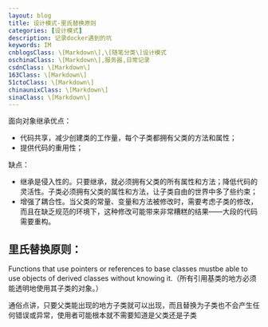```yaml
---
layout: blog
title: 设计模式-里氏替换原则
categories: [设计模式]
description: 记录docker遇到的坑
keywords: IM
cnblogsClass: \[Markdown\],\[随笔分类\]设计模式
oschinaClass: \[Markdown\],服务器,日常记录
csdnClass: \[Markdown\]
163Class: \[Markdown\]
51ctoClass: \[Markdown\]
chinaunixClass: \[Markdown\]
sinaClass: \[Markdown\]
---
```


面向对象继承优点：
- 代码共享，减少创建类的工作量，每个子类都拥有父类的方法和属性；
- 提供代码的重用性；


缺点：
- 继承是侵入性的。只要继承，就必须拥有父类的所有属性和方法；降低代码的灵活性。子类必须拥有父类的属性和方法，让子类自由的世界中多了些约束；
- 增强了耦合性。当父类的常量、变量和方法被修改时，需要考虑子类的修改，而且在缺乏规范的环境下，这种修改可能带来非常糟糕的结果——大段的代码需要重构。

## 里氏替换原则：
Functions that use pointers or references to base classes mustbe able to use objects of derived classes without knowing it.（所有引用基类的地方必须能透明地使用其子类的对象。）

通俗点讲，只要父类能出现的地方子类就可以出现，而且替换为子类也不会产生任何错误或异常，使用者可能根本就不需要知道是父类还是子类